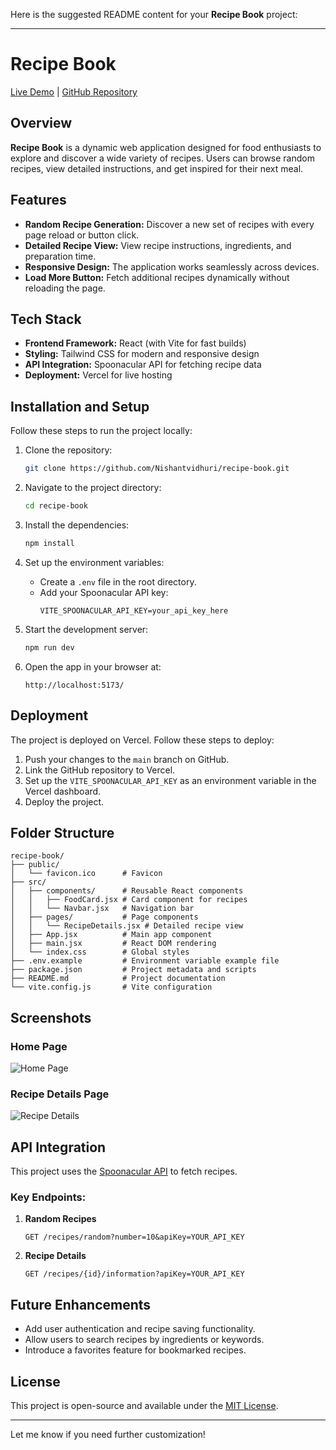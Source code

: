 Here is the suggested README content for your **Recipe Book** project:

---

# Recipe Book

[Live Demo](https://recipe-book-1iz9.vercel.app/) | [GitHub Repository](https://github.com/Nishantvidhuri/recipe-book)

## Overview

**Recipe Book** is a dynamic web application designed for food enthusiasts to explore and discover a wide variety of recipes. Users can browse random recipes, view detailed instructions, and get inspired for their next meal.

## Features

- **Random Recipe Generation:** Discover a new set of recipes with every page reload or button click.
- **Detailed Recipe View:** View recipe instructions, ingredients, and preparation time.
- **Responsive Design:** The application works seamlessly across devices.
- **Load More Button:** Fetch additional recipes dynamically without reloading the page.

## Tech Stack

- **Frontend Framework:** React (with Vite for fast builds)
- **Styling:** Tailwind CSS for modern and responsive design
- **API Integration:** Spoonacular API for fetching recipe data
- **Deployment:** Vercel for live hosting

## Installation and Setup

Follow these steps to run the project locally:

1. Clone the repository:
   ```bash
   git clone https://github.com/Nishantvidhuri/recipe-book.git
   ```

2. Navigate to the project directory:
   ```bash
   cd recipe-book
   ```

3. Install the dependencies:
   ```bash
   npm install
   ```

4. Set up the environment variables:
   - Create a `.env` file in the root directory.
   - Add your Spoonacular API key:
     ```env
     VITE_SPOONACULAR_API_KEY=your_api_key_here
     ```

5. Start the development server:
   ```bash
   npm run dev
   ```

6. Open the app in your browser at:
   ```
   http://localhost:5173/
   ```

## Deployment

The project is deployed on Vercel. Follow these steps to deploy:

1. Push your changes to the `main` branch on GitHub.
2. Link the GitHub repository to Vercel.
3. Set up the `VITE_SPOONACULAR_API_KEY` as an environment variable in the Vercel dashboard.
4. Deploy the project.

## Folder Structure

```
recipe-book/
├── public/
│   └── favicon.ico      # Favicon
├── src/
│   ├── components/      # Reusable React components
│   │   ├── FoodCard.jsx # Card component for recipes
│   │   └── Navbar.jsx   # Navigation bar
│   ├── pages/           # Page components
│   │   └── RecipeDetails.jsx # Detailed recipe view
│   ├── App.jsx          # Main app component
│   ├── main.jsx         # React DOM rendering
│   └── index.css        # Global styles
├── .env.example         # Environment variable example file
├── package.json         # Project metadata and scripts
├── README.md            # Project documentation
└── vite.config.js       # Vite configuration
```

## Screenshots

### Home Page
![Home Page](https://via.placeholder.com/800x400?text=Home+Page+Screenshot)

### Recipe Details Page
![Recipe Details](https://via.placeholder.com/800x400?text=Recipe+Details+Page+Screenshot)

## API Integration

This project uses the [Spoonacular API](https://spoonacular.com/food-api) to fetch recipes.

### Key Endpoints:
1. **Random Recipes**
   ```
   GET /recipes/random?number=10&apiKey=YOUR_API_KEY
   ```
2. **Recipe Details**
   ```
   GET /recipes/{id}/information?apiKey=YOUR_API_KEY
   ```

## Future Enhancements

- Add user authentication and recipe saving functionality.
- Allow users to search recipes by ingredients or keywords.
- Introduce a favorites feature for bookmarked recipes.

## License

This project is open-source and available under the [MIT License](LICENSE).

---

Let me know if you need further customization!